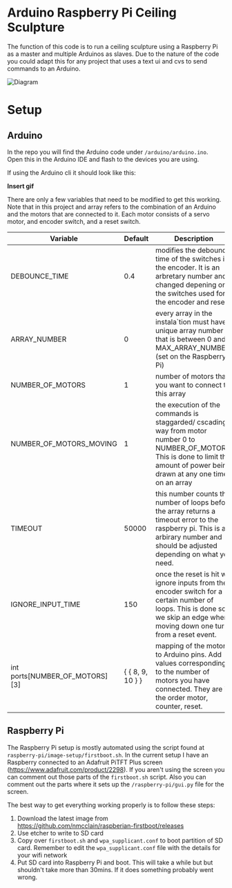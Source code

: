 # Arduino Raspberry Pi Ceiling Sculpture

The function of this code is to run a ceiling sculpture using a Raspberry Pi as a master and multiple Arduinos as slaves. Due to the nature of the code you could adapt this for any project that uses a text ui and cvs to send commands to an Arduino.  

![Diagram](https://raw.githubusercontent.com/himalayanelixir/Arduino_Ceiling_Sculpture_Platform/master/resources/%20arduino-pi-ceiling-sculpture-diagram.png)

# Setup

## Arduino

In the repo you will find the Arduino code under ```/arduino/arduino.ino```. Open this in the Arduino IDE and flash to the devices you are using. 

If using the Arduino cli it should look like this: 

**Insert gif**

There are only a few variables that need to be modified to get this working. Note that in this project and array refers to the combination of an Arduino and the motors that are connected to it. Each motor consists of a servo motor, and encoder switch, and a reset switch. 

| Variable                       | Default          | Description                                                                                                                                                                          |
|--------------------------------|------------------|--------------------------------------------------------------------------------------------------------------------------------------------------------------------------------------|
| DEBOUNCE_TIME                  | 0.4              | modifies the debounce time of the switches in the encoder. It is an arbretary number and changed depening on the switches used for the encoder and reset.                            |
| ARRAY_NUMBER                   | 0                | every array in the instala`tion must have a unique array number that is between 0 and MAX_ARRAY_NUMBER (set on the Raspberry Pi)                                                     |
| NUMBER_OF_MOTORS               | 1                | number of motors that you want to connect to this array                                                                                                                              |
| NUMBER_OF_MOTORS_MOVING        | 1                | the execution of the commands is staggarded/ cscading way from motor number 0 to NUMBER_OF_MOTORS. This is done to limit the amount of power being drawn at any one time on an array |
| TIMEOUT                        | 50000            | this number counts the number of loops before the array returns a timeout error to the raspberry pi. This is an arbirary number and should be adjusted depending on what you need.   |
| IGNORE_INPUT_TIME              | 150              | once the reset is hit we ignore inputs from the encoder switch for a certain number of loops. This is done so we skip an edge when moving down one turn from a reset event.          |
| int ports[NUMBER_OF_MOTORS][3] | { { 8, 9, 10 } } | mapping of the motors to Arduino pins. Add values corresponding to the number of motors you have connected. They are in the order motor, counter, reset.                         |

## Raspberry Pi

The Raspberry Pi setup is mostly automated using the script found at ```raspberry-pi/image-setup/firstboot.sh```. In the current setup I have an Raspberry connected to an Adafruit PiTFT Plus screen (https://www.adafruit.com/product/2298). If you aren't using the screen you can comment out those parts of the ```firstboot.sh``` script.  Also you can comment out the parts where it sets up the ```/raspberry-pi/gui.py``` file for the screen.

The best way to get everything working properly is to follow these steps:
1. Download the latest image from https://github.com/nmcclain/raspberian-firstboot/releases
2. Use etcher to write to SD card
3. Copy over `firstboot.sh` and `wpa_supplicant.conf` to boot partition of SD card. Remember to edit the `wpa_supplicant.conf` file with the details for your wifi network
4. Put SD card into Raspberry Pi and boot. This will take a while but but shouldn't take more than 30mins. If it does something probably went wrong. 
